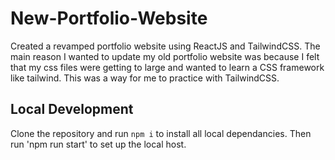 # New-Portfolio-Website

Created a revamped portfolio website using ReactJS and TailwindCSS. The main reason I wanted to update my old portfolio website was because I felt that my css files were getting to large and wanted to learn a CSS framework like tailwind. This was a way for me to practice with TailwindCSS.

## Local Development

Clone the repository and run `npm i` to install all local dependancies. Then run 'npm run start' to set up the local host.
